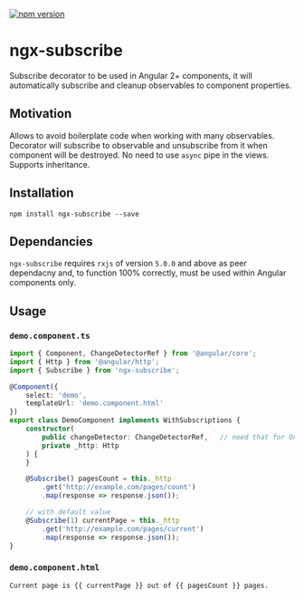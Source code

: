 [![npm version](https://badge.fury.io/js/ngx-subscribe.svg)](https://badge.fury.io/js/ngx-subscribe)

ngx-subscribe
=============

Subscribe decorator to be used in Angular 2+ components, it will automatically subscribe and cleanup observables to component properties.


Motivation
----------

Allows to avoid boilerplate code when working with many observables. Decorator will subscribe to observable and unsubscribe from it when component will be destroyed. No need to use `async` pipe in the views. Supports inheritance.


Installation
------------

    npm install ngx-subscribe --save


Dependancies
------------

`ngx-subscribe` requires `rxjs` of version `5.0.0` and above as peer dependacny and, to function 100% correctly, must be used within Angular
components only.


Usage
-----

### `demo.component.ts`

```typescript
import { Component, ChangeDetectorRef } from '@angular/core';
import { Http } from '@angular/http';
import { Subscribe } from 'ngx-subscribe';

@Component({
    select: 'demo',
    templateUrl: 'demo.component.html'
})
export class DemoComponent implements WithSubscriptions {
    constructor(
        public changeDetector: ChangeDetectorRef,   // need that for OnPush change detection strategy to work correctly
        private _http: Http
    ) {
    }

    @Subscribe() pagesCount = this._http
        .get('http://example.com/pages/count')
        .map(response => response.json());

    // with default value
    @Subscribe(1) currentPage = this._http
        .get('http://example.com/pages/current')
        .map(response => response.json());
}
```

### `demo.component.html`

```html
Current page is {{ currentPage }} out of {{ pagesCount }} pages.

```
